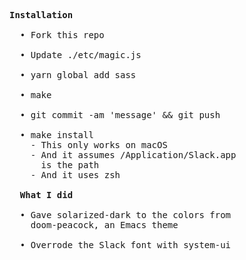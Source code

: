 <pre>
<b>Installation</b>

  • Fork this repo

  • Update ./etc/magic.js

  • yarn global add sass

  • make

  • git commit -am 'message' && git push

  • make install
    - This only works on macOS
    - And it assumes /Application/Slack.app
      is the path
    - And it uses zsh
    
  <b>What I did</b>

  • Gave solarized-dark to the colors from
    doom-peacock, an Emacs theme

  • Overrode the Slack font with system-ui
</pre>
